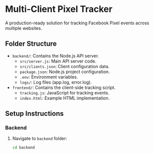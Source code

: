 # Multi-Client Pixel Tracker

A production-ready solution for tracking Facebook Pixel events across multiple websites.

## Folder Structure
- `backend/`: Contains the Node.js API server.
  - `src/server.js`: Main API server code.
  - `src/clients.json`: Client configuration data.
  - `package.json`: Node.js project configuration.
  - `.env`: Environment variables.
  - `logs/`: Log files (app.log, error.log).
- `frontend/`: Contains the client-side tracking script.
  - `tracking.js`: JavaScript for tracking events.
  - `index.html`: Example HTML implementation.

## Setup Instructions
### Backend
1. Navigate to `backend` folder:
   ```bash
   cd backend
